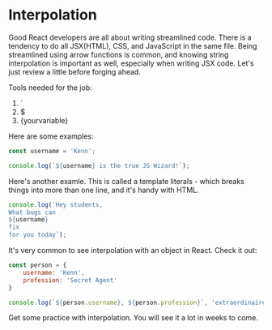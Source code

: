 # Interpolation

Good React developers are all about writing streamlined code. There is a tendency to do all JSX(HTML), CSS, and JavaScript in the same file. Being streamlined using arrow functions is common, and knowing string interpolation is important as well, especially when writing JSX code. Let's just review a little before forging ahead.

Tools needed for the job:

1. `
2. $
2. {yourvariable}

Here are some examples:
```js
const username = 'Kenn';

console.log(`${username} is the true JS Wizard!`);
```


Here's another examle. This is called a template literals - which breaks things into more than one line, and it's handy with HTML.
```js
console.log(`Hey students,
What bugs can
${username}
fix 
for you today`);
```

It's very common to see interpolation with an object in React. Check it out:

```js
const person = {
    username: 'Kenn',
    profession: 'Secret Agent'
}

console.log(`${person.username}, ${person.profession}`, 'extraordinaire'); //Kenn, Secret Agent, Extraordinaire
```

Get some practice with interpolation. You will see it a lot in weeks to come. 